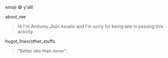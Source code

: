 emoji :sweat_smile: y'all!

about_me

> Hi I'm Anthony Jhan Asuelo and I'm sorry for being late in passing this activity.

hugot_lines/other_stuffs

> "Better late than never".